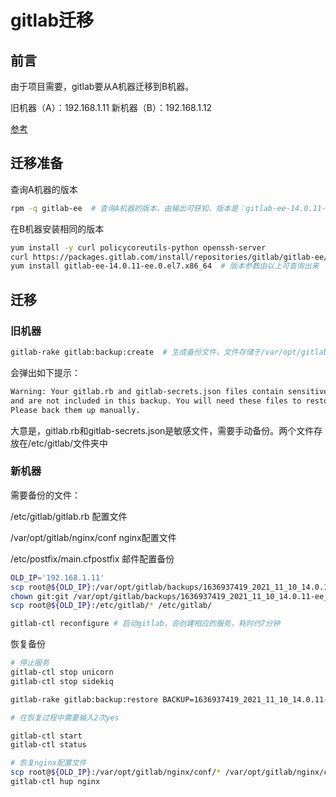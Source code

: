 # gitlab迁移

## 前言

由于项目需要，gitlab要从A机器迁移到B机器。

旧机器（A）：192.168.1.11
新机器（B）：192.168.1.12

[参考](https://blog.csdn.net/GongMeiyan/article/details/105127409)

## 迁移准备

查询A机器的版本

``` bash
rpm -q gitlab-ee  # 查询A机器的版本，由输出可获知，版本是：gitlab-ee-14.0.11-ee.0.el7.x86_64
```

在B机器安装相同的版本

``` bash
yum install -y curl policycoreutils-python openssh-server
curl https://packages.gitlab.com/install/repositories/gitlab/gitlab-ee/script.rpm.sh | sudo bash
yum install gitlab-ee-14.0.11-ee.0.el7.x86_64  # 版本参数由以上可查询出来
```

## 迁移

### 旧机器

``` bash
gitlab-rake gitlab:backup:create  # 生成备份文件，文件存储于/var/opt/gitlab/backups
```

会弹出如下提示：

``` txt
Warning: Your gitlab.rb and gitlab-secrets.json files contain sensitive data 
and are not included in this backup. You will need these files to restore a backup.
Please back them up manually.
```

大意是，gitlab.rb和gitlab-secrets.json是敏感文件，需要手动备份。两个文件存放在/etc/gitlab/文件夹中

### 新机器

需要备份的文件：

/etc/gitlab/gitlab.rb 配置文件

/var/opt/gitlab/nginx/conf nginx配置文件

/etc/postfix/main.cfpostfix 邮件配置备份

``` bash
OLD_IP='192.168.1.11'
scp root@${OLD_IP}:/var/opt/gitlab/backups/1636937419_2021_11_10_14.0.11-ee_gitlab_backup.tar /var/opt/gitlab/backups/
chown git:git /var/opt/gitlab/backups/1636937419_2021_11_10_14.0.11-ee_gitlab_backup.tar
scp root@${OLD_IP}:/etc/gitlab/* /etc/gitlab/

gitlab-ctl reconfigure # 启动gitlab，会创建相应的服务，耗时约7分钟
```

恢复备份

``` bash
# 停止服务
gitlab-ctl stop unicorn
gitlab-ctl stop sidekiq

gitlab-rake gitlab:backup:restore BACKUP=1636937419_2021_11_10_14.0.11-ee  # 2.9GB的备份文件，耗时约40分钟

# 在恢复过程中需要输入2次yes

gitlab-ctl start
gitlab-ctl status

# 恢复nginx配置文件
scp root@${OLD_IP}:/var/opt/gitlab/nginx/conf/* /var/opt/gitlab/nginx/conf
gitlab-ctl hup nginx
```